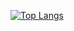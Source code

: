 [![Top Langs](https://github-readme-stats.vercel.app/api/top-langs/?username=reako99&langs_count=8)](https://github.com/reako99/guteam)
